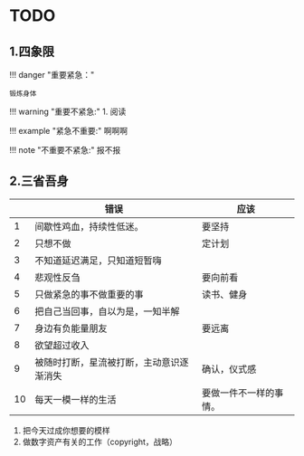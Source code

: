 # TODO


## 1.四象限


!!! danger "重要紧急："

    锻炼身体
    

!!! warning "重要不紧急:"
    1. 阅读

!!! example "紧急不重要:"
    啊啊啊
    

!!! note "不重要不紧急:"
    报不报
    

## 2.三省吾身

|      | 错误                                     | 应该                   |
| ---- | ---------------------------------------- | ---------------------- |
| 1    | 间歇性鸡血，持续性低迷。                 | 要坚持                 |
| 2    | 只想不做                                 | 定计划                 |
| 3    | 不知道延迟满足，只知道短暂嗨             |                        |
| 4    | 悲观性反刍                               | 要向前看               |
| 5    | 只做紧急的事不做重要的事                 | 读书、健身             |
| 6    | 把自己当回事，自以为是，一知半解         |                        |
| 7    | 身边有负能量朋友                         | 要远离                 |
| 8    | 欲望超过收入                             |                        |
| 9    | 被随时打断，星流被打断，主动意识逐渐消失 | 确认，仪式感           |
| 10   | 每天一模一样的生活                       | 要做一件不一样的事情。 |


1. 把今天过成你想要的模样
2. 做数字资产有关的工作（copyright，战略）







